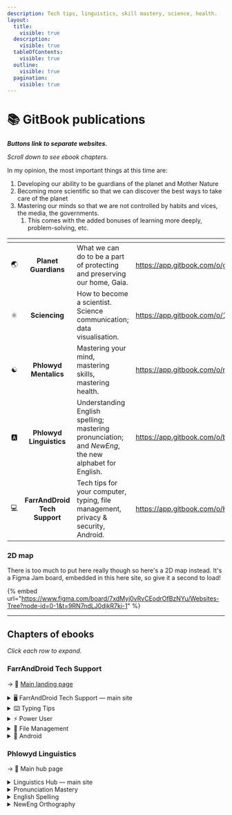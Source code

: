 ```yaml
---
description: Tech tips, linguistics, skill mastery, science, health.
layout:
  title:
    visible: true
  description:
    visible: true
  tableOfContents:
    visible: true
  outline:
    visible: true
  pagination:
    visible: true
---
```


# 📚 GitBook publications

_**Buttons link to separate websites.**_

_Scroll down to see ebook chapters._

In my opinion, the most important things at this time are:

1. Developing our ability to be guardians of the planet and Mother Nature
2. Becoming more scientific so that we can discover the best ways to take care of the planet
3. Mastering our minds so that we are not controlled by habits and vices, the media, the governments.
   1. This comes with the added bonuses of learning more deeply, problem-solving, etc.

<table data-view="cards"><thead><tr><th align="center"></th><th align="center"></th><th></th><th data-hidden data-card-target data-type="content-ref"></th></tr></thead><tbody><tr><td align="center">🌏</td><td align="center"><strong>Planet Guardians</strong></td><td>What we can do to be a part of protecting and preserving our home, Gaia.</td><td><a href="https://app.gitbook.com/o/gQ7qELmcsrzalxe9akLR/s/x4XBbH5vHVRlbAgcvCZg/">https://app.gitbook.com/o/gQ7qELmcsrzalxe9akLR/s/x4XBbH5vHVRlbAgcvCZg/</a></td></tr><tr><td align="center">⚛️</td><td align="center"><strong>Sciencing</strong></td><td>How to become a scientist. Science communication; data visualisation.</td><td><a href="https://app.gitbook.com/o/1wuAqxV16bRCOWrIRz6q/s/nCGaI48cwt6GU0yMEDkK/">https://app.gitbook.com/o/1wuAqxV16bRCOWrIRz6q/s/nCGaI48cwt6GU0yMEDkK/</a></td></tr><tr><td align="center">☯️</td><td align="center"><strong>Phlowyd Mentalics</strong></td><td>Mastering your mind, mastering skills, mastering health.</td><td><a href="https://app.gitbook.com/o/ncd9U74Kvvm90FLF5tdt/s/UQGHaZ9rdsQ3XORhJQYu/">https://app.gitbook.com/o/ncd9U74Kvvm90FLF5tdt/s/UQGHaZ9rdsQ3XORhJQYu/</a></td></tr><tr><td align="center">🅰️</td><td align="center"><strong>Phlowyd Linguistics</strong></td><td>Understanding English spelling; mastering pronunciation; and <em>NewEng</em>, the new alphabet for English.</td><td><a href="https://app.gitbook.com/o/bhv2aXe6eExkCxRzuAVK/s/qietP059fhAwTgrpg1oR/">https://app.gitbook.com/o/bhv2aXe6eExkCxRzuAVK/s/qietP059fhAwTgrpg1oR/</a></td></tr><tr><td align="center">💻</td><td align="center"><strong>FarrAndDroid Tech Support</strong></td><td>Tech tips for your computer, typing, file management, privacy &#x26; security, Android.</td><td><a href="https://app.gitbook.com/o/HGV4O8QFvR73oXn7Uxww/s/SvMwDma3YIsN6hmiEFs1/">https://app.gitbook.com/o/HGV4O8QFvR73oXn7Uxww/s/SvMwDma3YIsN6hmiEFs1/</a></td></tr></tbody></table>

### 2D map

There is too much to put here really though so here's a 2D map instead. It's a Figma Jam board, embedded in this here site, so give it a second to load!

{% embed url="https://www.figma.com/board/7xdMyj0vRvCEodrOfBzNYu/Websites-Tree?node-id=0-1&t=9RN7ndLJ0djkR7ki-1" %}

***

## Chapters of ebooks

_Click each row to expand._

### FarrAndDroid Tech Support

→ 🔗 [Main landing page](https://farranddroid-tech.gitbook.io/)&#x20;

<details>

<summary>🖥️ FarrAndDroid Tech Support — main site</summary>

🔗 [https://app.gitbook.com/o/HGV4O8QFvR73oXn7Uxww/s/SvMwDma3YIsN6hmiEFs1/](https://app.gitbook.com/o/HGV4O8QFvR73oXn7Uxww/s/SvMwDma3YIsN6hmiEFs1/ "mention") website

_Windows settings, choosing devices, media playing, internet safety, web browser setup, useful applications, and more._

**🔥 Hot articles**

→ 🔗 [https://app.gitbook.com/s/SvMwDma3YIsN6hmiEFs1/principles-of-setup/decreasing-distraction](https://app.gitbook.com/s/SvMwDma3YIsN6hmiEFs1/principles-of-setup/decreasing-distraction "mention")

→ 🔗 [https://app.gitbook.com/s/SvMwDma3YIsN6hmiEFs1/principles-of-setup/crafting-your-environment](https://app.gitbook.com/s/SvMwDma3YIsN6hmiEFs1/principles-of-setup/crafting-your-environment "mention")

→ 🔗 [https://app.gitbook.com/s/SvMwDma3YIsN6hmiEFs1/windows-configuration/setting-up-a-new-windows-11-system](https://app.gitbook.com/s/SvMwDma3YIsN6hmiEFs1/windows-configuration/setting-up-a-new-windows-11-system "mention")

→ 🔗 [https://app.gitbook.com/s/SvMwDma3YIsN6hmiEFs1/windows-configuration/third-party-apps](https://app.gitbook.com/s/SvMwDma3YIsN6hmiEFs1/windows-configuration/third-party-apps "mention")

→ 🔗 [https://app.gitbook.com/s/SvMwDma3YIsN6hmiEFs1/windows-configuration/edge-make-it-stop](https://app.gitbook.com/s/SvMwDma3YIsN6hmiEFs1/windows-configuration/edge-make-it-stop "mention")

→ 🔗 [https://app.gitbook.com/s/SvMwDma3YIsN6hmiEFs1/windows-usage/powertoys-tools](https://app.gitbook.com/s/SvMwDma3YIsN6hmiEFs1/windows-usage/powertoys-tools "mention")

→ 🔗 [https://app.gitbook.com/s/SvMwDma3YIsN6hmiEFs1/windows-usage/custom-keyboard-layouts](https://app.gitbook.com/s/SvMwDma3YIsN6hmiEFs1/windows-usage/custom-keyboard-layouts "mention")&#x20;

→ 🔗 [https://app.gitbook.com/s/SvMwDma3YIsN6hmiEFs1/web-browser-setup/alternatives-to-google-and-bing](https://app.gitbook.com/s/SvMwDma3YIsN6hmiEFs1/web-browser-setup/alternatives-to-google-and-bing "mention")

→ 🔗 [https://app.gitbook.com/s/SvMwDma3YIsN6hmiEFs1/entertainment/torrenting](https://app.gitbook.com/s/SvMwDma3YIsN6hmiEFs1/entertainment/torrenting "mention")

</details>

<details>

<summary>⌨️ Typing Tips</summary>

→ 🔗 [https://app.gitbook.com/o/HGV4O8QFvR73oXn7Uxww/s/gumdVstDjfg97ryYDFqd/](https://app.gitbook.com/o/HGV4O8QFvR73oXn7Uxww/s/gumdVstDjfg97ryYDFqd/ "mention") website

A few key ideas that you must know in order to type faster and more accurately.

**🔥 Hot articles**

→ 🔗 [https://app.gitbook.com/s/gumdVstDjfg97ryYDFqd/methods](https://app.gitbook.com/s/gumdVstDjfg97ryYDFqd/methods "mention")

  → 🔗 [https://app.gitbook.com/s/gumdVstDjfg97ryYDFqd/methods/rhythmic-method](https://app.gitbook.com/s/gumdVstDjfg97ryYDFqd/methods/rhythmic-method "mention")&#x20;

  → 🔗 [https://app.gitbook.com/s/gumdVstDjfg97ryYDFqd/methods/like-a-piano-method](https://app.gitbook.com/s/gumdVstDjfg97ryYDFqd/methods/like-a-piano-method "mention")&#x20;

→ 🔗 [https://app.gitbook.com/s/gumdVstDjfg97ryYDFqd/custom-keyboard-layouts](https://app.gitbook.com/s/gumdVstDjfg97ryYDFqd/custom-keyboard-layouts "mention")&#x20;

  → 🔗 [https://app.gitbook.com/s/gumdVstDjfg97ryYDFqd/custom-keyboard-layouts/my-layouts-downloads](https://app.gitbook.com/s/gumdVstDjfg97ryYDFqd/custom-keyboard-layouts/my-layouts-downloads "mention") — custom keyboard layouts I've created

→ 🔗 [https://app.gitbook.com/s/gumdVstDjfg97ryYDFqd/apps-for-typing-features/wincompose](https://app.gitbook.com/s/gumdVstDjfg97ryYDFqd/apps-for-typing-features/wincompose "mention")

</details>

<details>

<summary>⚡ Power User</summary>

→ 🔗 [https://app.gitbook.com/o/HGV4O8QFvR73oXn7Uxww/s/qA7gVdU3GXPI3OOuI1Ep/](https://app.gitbook.com/o/HGV4O8QFvR73oXn7Uxww/s/qA7gVdU3GXPI3OOuI1Ep/ "mention") website

How to become a “power user” — keyboard shortcuts, touchpad gestures, deep computer customisation. Maximising focus. Converting large tasks into small, easily-repetitive tasks.

**🔥 Hot articles**

→ 🔗 [https://app.gitbook.com/s/qA7gVdU3GXPI3OOuI1Ep/being-a-power-user/readme](https://app.gitbook.com/s/qA7gVdU3GXPI3OOuI1Ep/being-a-power-user/readme "mention")&#x20;

  → 🔗 [https://app.gitbook.com/s/qA7gVdU3GXPI3OOuI1Ep/being-a-power-user/readme/4.-focussed-adaptable-imperturbable](https://app.gitbook.com/s/qA7gVdU3GXPI3OOuI1Ep/being-a-power-user/readme/4.-focussed-adaptable-imperturbable "mention")&#x20;

  → 🔗 [https://app.gitbook.com/s/qA7gVdU3GXPI3OOuI1Ep/being-a-power-user/readme/5.-everything-can-be-edited-and-customized](https://app.gitbook.com/s/qA7gVdU3GXPI3OOuI1Ep/being-a-power-user/readme/5.-everything-can-be-edited-and-customized "mention")

→ 🔗 [https://app.gitbook.com/s/qA7gVdU3GXPI3OOuI1Ep/being-a-power-user/keyboard-shortcuts](https://app.gitbook.com/s/qA7gVdU3GXPI3OOuI1Ep/being-a-power-user/keyboard-shortcuts "mention")&#x20;

→ 🔗 [https://app.gitbook.com/s/qA7gVdU3GXPI3OOuI1Ep/being-a-power-user/touchpad-gestures](https://app.gitbook.com/s/qA7gVdU3GXPI3OOuI1Ep/being-a-power-user/touchpad-gestures "mention")&#x20;

→ 🔗 [https://app.gitbook.com/s/qA7gVdU3GXPI3OOuI1Ep/being-a-power-user/window-manager-features](https://app.gitbook.com/s/qA7gVdU3GXPI3OOuI1Ep/being-a-power-user/window-manager-features "mention")&#x20;

→ 🔗 [https://app.gitbook.com/s/qA7gVdU3GXPI3OOuI1Ep/being-a-power-user/dual-screens](https://app.gitbook.com/s/qA7gVdU3GXPI3OOuI1Ep/being-a-power-user/dual-screens "mention") — including how to use your phone or tablet as a second screen!&#x20;

</details>

<details>

<summary>📂 File Management</summary>

→ 🔗 [https://app.gitbook.com/o/HGV4O8QFvR73oXn7Uxww/s/52ZBaMLs5j9jIx6jPZE4/](https://app.gitbook.com/o/HGV4O8QFvR73oXn7Uxww/s/52ZBaMLs5j9jIx6jPZE4/ "mention") website&#x20;

_Site content yet to be imported._&#x20;

</details>

<details>

<summary>📱 Android</summary>

→ 🔗 [https://app.gitbook.com/o/HGV4O8QFvR73oXn7Uxww/s/RoagBu006ype0QfSIBD3/](https://app.gitbook.com/o/HGV4O8QFvR73oXn7Uxww/s/RoagBu006ype0QfSIBD3/ "mention") website&#x20;

_Site content yet to be imported._&#x20;

</details>

### Phlowyd Linguistics&#x20;

→ 🔗 Main hub page&#x20;

<details>

<summary>Linguistics Hub — main site </summary>

→ 🔗 [https://app.gitbook.com/o/bhv2aXe6eExkCxRzuAVK/s/qietP059fhAwTgrpg1oR/](https://app.gitbook.com/o/bhv2aXe6eExkCxRzuAVK/s/qietP059fhAwTgrpg1oR/ "mention") website&#x20;

Nothing here yet — just links to the other linguistics sites.

</details>

<details>

<summary>Pronunciation Mastery</summary>

→ 🔗 [https://app.gitbook.com/o/bhv2aXe6eExkCxRzuAVK/s/mOXfBzelIQWeGu5lPOdF/](https://app.gitbook.com/o/bhv2aXe6eExkCxRzuAVK/s/mOXfBzelIQWeGu5lPOdF/ "mention") website&#x20;

info&#x20;

sublinks&#x20;

→ 🔗&#x20;

</details>

<details>

<summary>English Spelling</summary>

→ 🔗 [https://app.gitbook.com/o/bhv2aXe6eExkCxRzuAVK/s/bFe8K54C9RxCcg3qidk8/](https://app.gitbook.com/o/bhv2aXe6eExkCxRzuAVK/s/bFe8K54C9RxCcg3qidk8/ "mention") website&#x20;

info&#x20;

sublinks&#x20;

→ 🔗&#x20;

</details>

<details>

<summary>NewEng Orthography</summary>

→ 🔗 [https://app.gitbook.com/o/bhv2aXe6eExkCxRzuAVK/s/nQuhfcBU5w4vA1rwurTv/](https://app.gitbook.com/o/bhv2aXe6eExkCxRzuAVK/s/nQuhfcBU5w4vA1rwurTv/ "mention") website&#x20;

info

sublinks&#x20;

</details>









